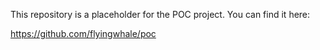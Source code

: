 This repository is a placeholder for the POC project. You can find it here:

https://github.com/flyingwhale/poc

  
